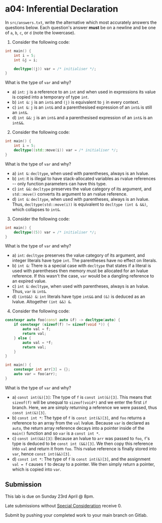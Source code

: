 # a04: Inferential Declaration

In `src/answers.txt`, write the alternative which most accurately answers the questions below. Each question's answer **must** be on a newline and be one of `a`, `b`, `c`, or `d` (note the lowercase).

1. Consider the following code:
```cpp
int main() {
	int i = 5;
	int &j = i;

	decltype((j)) var = /* initialiser */;
}
```
What is the type of `var` and why?
- a) `int`: `j` is a reference to an `int` and when used in expressions its value is copied into a temporary of type `int`.
- b) `int &`: `j` is an `int&` and `(j)` is equivalent to `j` in every context.
- c) `int &`: `j` is an `int&` and a parenthesised expression of an `int&` is still an `int&`.
- d) `int &&`: `j` is an `int&` and a parenthesised expression of an `int&` is an `int&&`.

2. Consider the following code:
```cpp
int main() {
	int i = 5;
	decltype((std::move(i)) var = /* initialiser */;
}
```
What is the type of `var` and why?
- a) `int &`: `decltype`, when used with parentheses, always is an lvalue.
- b) `int`: it is illegal to have stack-allocated variables as rvalue references -- only function parameters can have this type.
- c) `int &&`: `decltype` preserves the value category of its argument, and `std::move()` converts its argument to an rvalue reference.
- d) `int &`: `decltype`, when used with parentheses, always is an lvalue. Thus, `decltype(std::move(i))` is equivalent to `decltype (int & &&)`, which collapses to `int&`.

3. Consider the following code:
```cpp
int main() {
	decltype((5)) var = /* initialiser */;
}
```
What is the type of `var` and why?
- a) `int`: `decltype` preserves the value category of its argument, and integer literals have type `int`. The parentheses have no effect on literals.
- b) `int &`: There is a special case with `decltype` that states if a literal is used with parentheses then memory must be allocated for an lvalue reference. If this wasn't the case, `var` would be a dangling reference to an expired value.
- c) `int &`: `decltype`, when used with parentheses, always is an lvalue. Thus, `var` is `int&`.
- d) `(int&&) &`: `int` literals have type `int&&` and `(&)` is deduced as an lvalue. Altogether `(int &&) &`.

4. Consider the following code:
```cpp
constexpr auto foo(const auto &f) -> decltype(auto) {
	if constexpr (sizeof(f) != sizeof(void *)) {
		auto val = f;
		return val;
	} else {
		auto val = *f;
		return val;
	}
}

int main() {
	constexpr int arr[3] = {};
	auto var = foo(arr);
}
```
What is the type of `var` and why?
- a) `const int(&)[3]`: The type of `f` is `const int(&)[3]`. This means that `sizeof(f)` will be unequal to `sizeof(void*)` and we enter the first `if` branch. Here, we are simply returning a reference we were passed, thus `const int(&)[3]`.
- b) `const int *`: The type of `f` is `const int(&)[3]`, and `foo` returns a reference to an array from the `val` lvalue. Because `var` is declared as `auto`, the return array reference decays into a pointer inside of the `main()` function and so `var` is a `const int *`.
- c) `const int(&&)[3]`: Because an lvalue to `arr` was passed to `foo`, `f`'s type is deduced to be `const int (&&)[3]`. We then copy this reference into `val` and return it from `foo`. This rvalue reference is finally stored into `var`, hence `const int(&&)[3]`.
- d) `const int *`: The type of `f` is `const int(&)[3]`, and the assignment `val = f` causes `f` to decay to a pointer. We then simply return a pointer, which is copied into `var`.

## Submission

This lab is due on Sunday 23rd April @ 8pm.

Late submissions without [Special Consideration](https://www.student.unsw.edu.au/special-consideration) receive 0.

Submit by pushing your completed work to your main branch on Gitlab.

